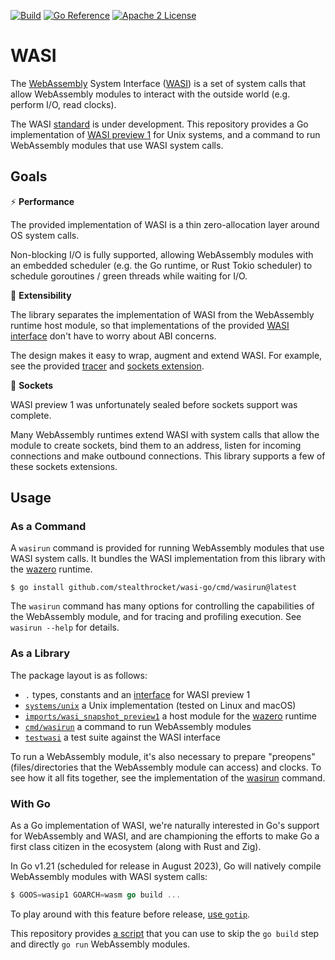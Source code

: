 [![Build](https://github.com/stealthrocket/wasi-go/actions/workflows/wasi-testuite.yml/badge.svg)](https://github.com/stealthrocket/wasi-go/actions/workflows/go.yml)
[![Go Reference](https://pkg.go.dev/badge/github.com/stealthrocket/wasi-go.svg)](https://pkg.go.dev/github.com/stealthrocket/wasi-go)
[![Apache 2 License](https://img.shields.io/badge/license-Apache%202-blue.svg)](LICENSE)

# WASI

The [WebAssembly][wasm] System Interface ([WASI][wasi]) is a set of system calls
that allow WebAssembly modules to interact with the outside world (e.g. perform
I/O, read clocks).

The WASI [standard][wasi] is under development. This repository provides a Go
implementation of [WASI preview 1][preview1] for Unix systems, and a command
to run WebAssembly modules that use WASI system calls.

## Goals

:zap: **Performance**

The provided implementation of WASI is a thin zero-allocation layer around OS
system calls.

Non-blocking I/O is fully supported, allowing WebAssembly modules with an embedded
scheduler (e.g. the Go runtime, or Rust Tokio scheduler) to schedule goroutines /
green threads while waiting for I/O.

:battery: **Extensibility**

The library separates the implementation of WASI from the WebAssembly runtime host
module, so that implementations of the provided [WASI interface][system] don't
have to worry about ABI concerns.

The design makes it easy to wrap, augment and extend WASI. For example, see the
provided [tracer][tracer] and [sockets extension][sockets-extension].

:electric_plug: **Sockets**

WASI preview 1 was unfortunately sealed before sockets support was complete.

Many WebAssembly runtimes extend WASI with system calls that allow the module
to create sockets, bind them to an address, listen for incoming connections
and make outbound connections. This library supports a few of these sockets
extensions.

## Usage

### As a Command

A `wasirun` command is provided for running WebAssembly modules that use WASI system calls.
It bundles the WASI implementation from this library with the [wazero][wazero] runtime.

```
$ go install github.com/stealthrocket/wasi-go/cmd/wasirun@latest
```

The `wasirun` command has many options for controlling the capabilities of the WebAssembly
module, and for tracing and profiling execution. See `wasirun --help` for details.

### As a Library

The package layout is as follows:

- `.` types, constants and an [interface][system] for WASI preview 1
- [`systems/unix`][unix-system] a Unix implementation (tested on Linux and macOS)
- [`imports/wasi_snapshot_preview1`][host-module] a host module for the [wazero][wazero] runtime
- [`cmd/wasirun`][wasirun] a command to run WebAssembly modules
- [`testwasi`][testwasi] a test suite against the WASI interface

To run a WebAssembly module, it's also necessary to prepare "preopens"
(files/directories that the WebAssembly module can access) and clocks.
To see how it all fits together, see the implementation of the [wasirun][wasirun]
command. 

### With Go

As a Go implementation of WASI, we're naturally interested in Go's support for
WebAssembly and WASI, and are championing the efforts to make Go a first class
citizen in the ecosystem (along with Rust and Zig).

In Go v1.21 (scheduled for release in August 2023), Go will natively
compile WebAssembly modules with WASI system calls:

```go
$ GOOS=wasip1 GOARCH=wasm go build ...
```

To play around with this feature before release, [use `gotip`][gotip].

This repository provides [a script][go-script] that you can use to skip the
`go build` step and directly `go run` WebAssembly modules.


[wasm]: https://webassembly.org
[wasi]: https://github.com/WebAssembly/WASI
[system]: https://github.com/stealthrocket/wasi-go/blob/main/system.go
[unix-system]: https://github.com/stealthrocket/wasi-go/blob/main/systems/unix/system.go
[host-module]: https://github.com/stealthrocket/wasi-go/blob/main/imports/wasi_snapshot_preview1/module.go
[preview1]: https://github.com/WebAssembly/WASI/blob/e324ce3/legacy/preview1/docs.md
[wazero]: https://wazero.io
[wasirun]: https://github.com/stealthrocket/wasi-go/blob/main/cmd/wasirun/main.go
[testwasi]: https://github.com/stealthrocket/wasi-go/tree/main/testwasi
[tracer]: https://github.com/stealthrocket/wasi-go/blob/main/tracer.go
[sockets-extension]: https://github.com/stealthrocket/wasi-go/blob/main/sockets_extension.go
[gotip]: https://pkg.go.dev/golang.org/dl/gotip
[go-script]: https://github.com/stealthrocket/wasi-go/blob/main/share/go_wasip1_wasm_exec

